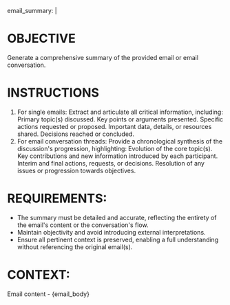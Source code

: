 email_summary: |
  # OBJECTIVE
  Generate a comprehensive summary of the provided email or email conversation.

  # INSTRUCTIONS
  1. For single emails: Extract and articulate all critical information, including:
       Primary topic(s) discussed.
       Key points or arguments presented.
       Specific actions requested or proposed.
       Important data, details, or resources shared.
       Decisions reached or concluded.
  2. For email conversation threads: Provide a chronological synthesis of the discussion's progression, highlighting:
       Evolution of the core topic(s).
       Key contributions and new information introduced by each participant.
       Interim and final actions, requests, or decisions.
       Resolution of any issues or progression towards objectives.

  # REQUIREMENTS:
  - The summary must be detailed and accurate, reflecting the entirety of the email's content or the conversation's flow.
  - Maintain objectivity and avoid introducing external interpretations.
  - Ensure all pertinent context is preserved, enabling a full understanding without referencing the original email(s).

  # CONTEXT:
  Email content - {email_body}
